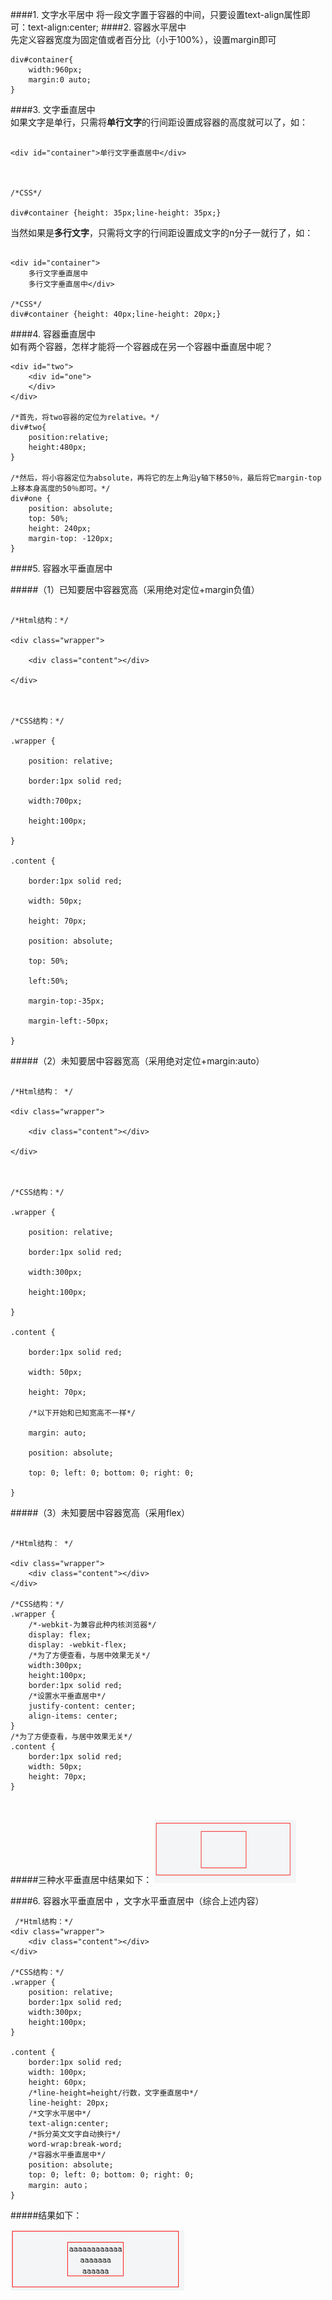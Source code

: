 ####1. 文字水平居中
将一段文字置于容器的中间，只要设置text-align属性即可：text-align:center; 
####2. 容器水平居中   
先定义容器宽度为固定值或者百分比（小于100%），设置margin即可
```
div#container{
	width:960px;
	margin:0 auto;
}
```
####3. 文字垂直居中   
如果文字是单行，只需将**单行文字**的行间距设置成容器的高度就可以了，如：


```

<div id="container">单行文字垂直居中</div>



/*CSS*/

div#container {height: 35px;line-height: 35px;}

```

当然如果是**多行文字**，只需将文字的行间距设置成文字的n分子一就行了，如：

```

<div id="container">
	多行文字垂直居中
	多行文字垂直居中</div>

/*CSS*/
div#container {height: 40px;line-height: 20px;}
```
####4. 容器垂直居中  
如有两个容器，怎样才能将一个容器成在另一个容器中垂直居中呢？
```
<div id="two">
	<div id="one">
	</div>
</div>

/*首先，将two容器的定位为relative。*/
div#two{
	position:relative;
	height:480px;
}

/*然后，将小容器定位为absolute，再将它的左上角沿y轴下移50％，最后将它margin-top上移本身高度的50％即可。*/
div#one {
	position: absolute;
	top: 50%;
	height: 240px;
	margin-top: -120px;
}
```

####5. 容器水平垂直居中  

#####（1）已知要居中容器宽高（采用绝对定位+margin负值）

```

/*Html结构：*/

<div class="wrapper">

	<div class="content"></div>

</div>



/*CSS结构：*/

.wrapper {  

	position: relative;  

	border:1px solid red;

	width:700px;

	height:100px;

}

.content {  

	border:1px solid red;

	width: 50px;  

	height: 70px;  

	position: absolute;  

	top: 50%; 

	left:50%;

	margin-top:-35px;

	margin-left:-50px;

}

```

#####（2）未知要居中容器宽高（采用绝对定位+margin:auto）

```

/*Html结构： */

<div class="wrapper">

	<div class="content"></div>

</div>



/*CSS结构：*/

.wrapper {    

	position: relative;  

	border:1px solid red;

	width:300px;

	height:100px;

}  

.content {   

	border:1px solid red;

	width: 50px;  

	height: 70px;   

	/*以下开始和已知宽高不一样*/

	margin: auto;  

	position: absolute;  

	top: 0; left: 0; bottom: 0; right: 0;  

}

```
#####（3）未知要居中容器宽高（采用flex）

```

/*Html结构： */

<div class="wrapper">
    <div class="content"></div>
</div>

/*CSS结构：*/
.wrapper {    
    /*-webkit-为兼容此种内核浏览器*/
    display: flex;
    display: -webkit-flex;
    /*为了方便查看，与居中效果无关*/
    width:300px;
    height:100px;
    border:1px solid red;
    /*设置水平垂直居中*/
    justify-content: center;
    align-items: center;
}
/*为了方便查看，与居中效果无关*/
.content {
    border:1px solid red;
    width: 50px;  
    height: 70px;
}



```
#####三种水平垂直居中结果如下：
![容器水平垂直居中](https://github.com/gzz0204/css/blob/master/css/img/centerBox.png)

####6. 容器水平垂直居中 ，文字水平垂直居中（综合上述内容）
```
 /*Html结构：*/
<div class="wrapper">
	<div class="content"></div>
</div>

/*CSS结构：*/
.wrapper {  
	position: relative;  
	border:1px solid red;
	width:300px;
	height:100px;
}  
  
.content {  
	border:1px solid red;
	width: 100px;  
	height: 60px;    
	/*line-height=height/行数，文字垂直居中*/
	line-height: 20px;
	/*文字水平居中*/
	text-align:center;
	/*拆分英文文字自动换行*/
	word-wrap:break-word;
	/*容器水平垂直居中*/
	position: absolute;
	top: 0; left: 0; bottom: 0; right: 0;
	margin: auto；
}
```
#####结果如下：


![文字容器水平垂直居中](https://github.com/gzz0204/css/blob/master/css/img/centerBoxAndWord.png)

 
